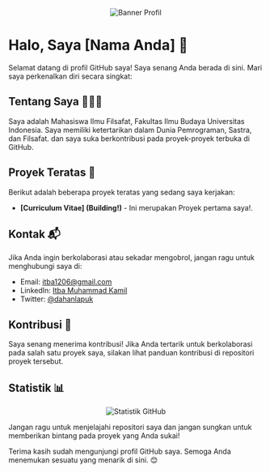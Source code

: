 <p align="center">
  <img src="https://github.com/username/username/blob/main/assets/profile_banner.png" alt="Banner Profil">
</p>

# Halo, Saya [Nama Anda] 👋

Selamat datang di profil GitHub saya! Saya senang Anda berada di sini. Mari saya perkenalkan diri secara singkat:

## Tentang Saya 🧑🏻‍💻

Saya adalah Mahasiswa Ilmu Filsafat, Fakultas Ilmu Budaya Universitas Indonesia. Saya memiliki ketertarikan dalam Dunia Pemrograman, Sastra, dan Filsafat. dan saya suka berkontribusi pada proyek-proyek terbuka di GitHub.

## Proyek Teratas 🚀

Berikut adalah beberapa proyek teratas yang sedang saya kerjakan:

- **[Curriculum Vitae] (Building!)** - Ini merupakan Proyek pertama saya!.


## Kontak 📬

Jika Anda ingin berkolaborasi atau sekadar mengobrol, jangan ragu untuk menghubungi saya di:

- Email: [itba1206@gmail.com](mailto:itba1206@gmail.com)
- LinkedIn: [Itba Muhammad Kamil](https://www.linkedin.com/in/itba-muhammad-kamil-6630b9249/)
- Twitter: [@dahanlapuk](https://twitter.com/dahanlapuk)

## Kontribusi 👥

Saya senang menerima kontribusi! Jika Anda tertarik untuk berkolaborasi pada salah satu proyek saya, silakan lihat panduan kontribusi di repositori proyek tersebut.

## Statistik 📊

<p align="center">
  <img src="https://github-readme-stats.vercel.app/api?username=nama_pengguna&show_icons=true&theme=dark" alt="Statistik GitHub">
</p>

Jangan ragu untuk menjelajahi repositori saya dan jangan sungkan untuk memberikan bintang pada proyek yang Anda sukai!

Terima kasih sudah mengunjungi profil GitHub saya. Semoga Anda menemukan sesuatu yang menarik di sini. 😊
